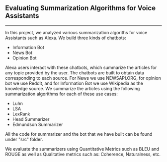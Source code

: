 ## Evaluating Summarization Algorithms for Voice Assistants
---

In this project, we analyzed various summarization algoriths for voice Assistants such as Alexa. We build three kinds of chatbots: 
* Information Bot
* News Bot
* Opinion Bot

Alexa users interact with these chatbots, which summarize the articles for any topic provided by the user. The chatbots are built to obtain data corresponding to each source. For News we use NEWSAPI.ORG, for opinion bot we use Reddit, and for Information Bot we use WIkipedia as the knowledge source. We summarize the articles using the following summarization algorithms for each of these use cases:

* Luhn
* LSA
* LexRank
* Head Summarizer
* Edmundson Summarizer


All the code for summarizer and the bot that we have built can be found under "src" folder.


We evaluate the summarizers using Quantitative Metrics such as BLEU and ROUGE as well as Qualitative metrics such as: Coherence, Naturalness, etc.
